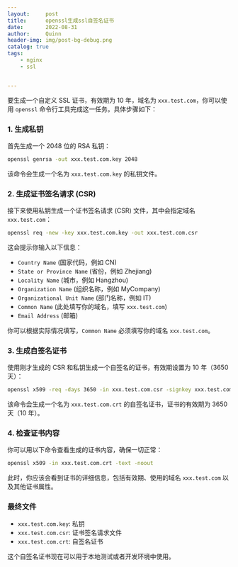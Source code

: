 ```yaml
---
layout:     post
title:      openssl生成ssl自签名证书
date:       2022-08-31
author:     Quinn
header-img: img/post-bg-debug.png
catalog: true
tags:
    - nginx
    - ssl


---
```


要生成一个自定义 SSL 证书，有效期为 10 年，域名为 `xxx.test.com`，你可以使用 `openssl` 命令行工具完成这一任务。具体步骤如下：

### 1. 生成私钥

首先生成一个 2048 位的 RSA 私钥：

```bash
openssl genrsa -out xxx.test.com.key 2048
```

该命令会生成一个名为 `xxx.test.com.key` 的私钥文件。

### 2. 生成证书签名请求 (CSR)

接下来使用私钥生成一个证书签名请求 (CSR) 文件，其中会指定域名 `xxx.test.com`：

```bash
openssl req -new -key xxx.test.com.key -out xxx.test.com.csr
```

这会提示你输入以下信息：

- `Country Name` (国家代码，例如 CN)
- `State or Province Name` (省份，例如 Zhejiang)
- `Locality Name` (城市，例如 Hangzhou)
- `Organization Name` (组织名称，例如 MyCompany)
- `Organizational Unit Name` (部门名称，例如 IT)
- `Common Name` (此处填写你的域名，填写 `xxx.test.com`)
- `Email Address` (邮箱)

你可以根据实际情况填写，`Common Name` 必须填写你的域名 `xxx.test.com`。

### 3. 生成自签名证书

使用刚才生成的 CSR 和私钥生成一个自签名的证书，有效期设置为 10 年（3650 天）：

```bash
openssl x509 -req -days 3650 -in xxx.test.com.csr -signkey xxx.test.com.key -out xxx.test.com.crt
```

该命令会生成一个名为 `xxx.test.com.crt` 的自签名证书，证书的有效期为 3650 天（10 年）。

### 4. 检查证书内容

你可以用以下命令查看生成的证书内容，确保一切正常：

```bash
openssl x509 -in xxx.test.com.crt -text -noout
```

此时，你应该会看到证书的详细信息，包括有效期、使用的域名 `xxx.test.com` 以及其他证书属性。

### 最终文件

- `xxx.test.com.key`: 私钥
- `xxx.test.com.csr`: 证书签名请求文件
- `xxx.test.com.crt`: 自签名证书

这个自签名证书现在可以用于本地测试或者开发环境中使用。
